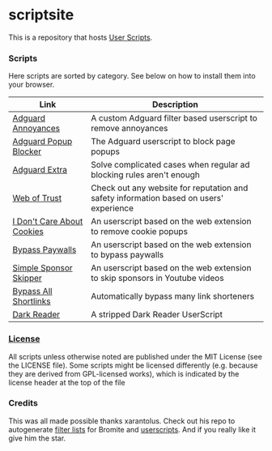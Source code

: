 # scriptsite
This is a repository that hosts [User Scripts](https://github.com/bromite/bromite/wiki/UserScripts).

### Scripts
Here scripts are sorted by category. See below on how to install them into your browser.

| Link | Description  |
| ------ | ------|
| [Adguard Annoyances](https://github.com/bitsper2nd/scriptsite/releases/latest/download/annoyances.user.js) | A custom Adguard filter based userscript to remove annoyances |
| [Adguard Popup Blocker](https://userscripts.adtidy.org/release/popup-blocker/2.5/popupblocker.user.js) | The Adguard userscript to block page popups |
| [Adguard Extra](https://userscripts.adtidy.org/release/adguard-extra/1.0/adguard-extra.user.js) | Solve complicated cases when regular ad blocking rules aren't enough |
| [Web of Trust](https://userscripts.adtidy.org/release/adguard-wot/1.0/wot.user.js) | Check out any website for reputation and safety information based on users' experience |
| [I Don't Care About Cookies](https://github.com/xarantolus/bromite-userscripts/releases/latest/download/idcac.user.js) | An userscript based on the web extension to remove cookie popups |
| [Bypass Paywalls](https://gitflic.ru/project/magnolia1234/bypass-paywalls-clean-filters/blob/raw?file=userscript/bpc.en.user.js) | An userscript based on the web extension to bypass paywalls |
| [Simple Sponsor Skipper](https://codeberg.org/mthsk/userscripts/raw/branch/master/simple-sponsor-skipper/simple-sponsor-skipper.user.js) | An userscript based on the web extension to skip sponsors in Youtube videos |
| [Bypass All Shortlinks](https://codeberg.org/Amm0ni4/bypass-all-shortlinks-debloated/raw/branch/main/Bypass_All_Shortlinks.user.js) | Automatically bypass many link shorteners |
| [Dark Reader](https://gist.github.com/ChandanShakya/864e270815c351a4adc9efc424d87288/raw/ecacd1549a1662e49269023b8508f989c0c010be/Dark.user.js) | A stripped Dark Reader UserScript |

### [License](LICENSE)
All scripts unless otherwise noted are published under the MIT License (see the LICENSE file). Some scripts might be licensed differently (e.g. because they are derived from GPL-licensed works), which is indicated by the license header at the top of the file

### Credits
This was all made possible thanks xarantolus. Check out his repo to autogenerate [filter lists](https://github.com/xarantolus/filtrite) for Bromite and [userscripts](https://github.com/xarantolus/bromite-userscripts/). And if you really like it give him the star.
